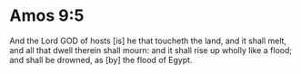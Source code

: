 # Amos 9:5

And the Lord GOD of hosts [is] he that toucheth the land, and it shall melt, and all that dwell therein shall mourn: and it shall rise up wholly like a flood; and shall be drowned, as [by] the flood of Egypt.